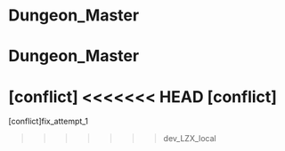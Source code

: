 # Dungeon_Master
# Dungeon_Master
[conflict]
<<<<<<< HEAD
[conflict]
=======
[conflict]fix_attempt_1
>>>>>>> dev_LZX_local
